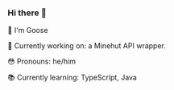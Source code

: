 ### Hi there 👋

🦢 I'm Goose

🔨 Currently working on: a Minehut API wrapper.

😳 Pronouns: he/him

📚 Currently learning: TypeScript, Java
